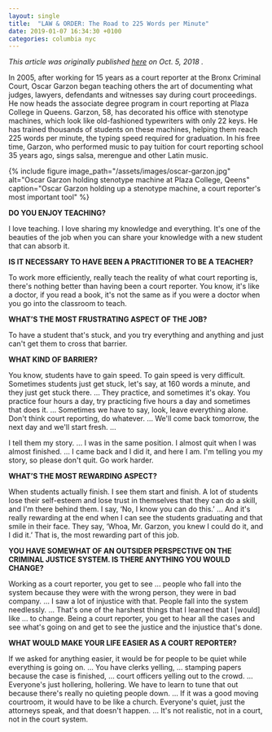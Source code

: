 ```yaml
---
layout: single
title:  "LAW & ORDER: The Road to 225 Words per Minute"
date: 2019-01-07 16:34:30 +0100
categories: columbia nyc
---
```


*This article was originally published [here](http://theink.nyc/law-order-road-225-words-per-minute/) on Oct. 5, 2018 .*

In 2005, after working for 15 years as a court reporter at the Bronx Criminal Court, Oscar Garzon began teaching others the art of documenting what judges, lawyers, defendants and witnesses say during court proceedings. He now heads the associate degree program in court reporting at Plaza College in Queens. Garzon, 58, has decorated his office with stenotype machines, which look like old-fashioned typewriters with only 22 keys. He has trained thousands of students on these machines, helping them reach 225 words per minute, the typing speed required for graduation. In his free time, Garzon, who performed music to pay tuition for court reporting school 35 years ago, sings salsa, merengue and other Latin music.

{% include figure image_path="/assets/images/oscar-garzon.jpg" alt="Oscar Garzon holding stenotype machine at Plaza College, Qeens" caption="Oscar Garzon holding up a stenotype machine, a court reporter's most important tool" %}

**DO YOU ENJOY TEACHING?**

I love teaching. I love sharing my knowledge and everything. It's one of the beauties of the job when you can share your knowledge with a new student that can absorb it.

**IS IT NECESSARY TO HAVE BEEN A PRACTITIONER TO BE A TEACHER?**

To work more efficiently, really teach the reality of what court reporting is, there's nothing better than having been a court reporter. You know, it's like a doctor, if you read a book, it's not the same as if you were a doctor when you go into the classroom to teach.

**WHAT’S THE MOST FRUSTRATING ASPECT OF THE JOB?**

To have a student that's stuck, and you try everything and anything and just can't get them to cross that barrier.

**WHAT KIND OF BARRIER?**

You know, students have to gain speed. To gain speed is very difficult. Sometimes students just get stuck, let's say, at 160 words a minute, and they just get stuck there. … They practice, and sometimes it's okay. You practice four hours a day, try practicing five hours a day and sometimes that does it. … Sometimes we have to say, look, leave everything alone. Don't think court reporting, do whatever. … We'll come back tomorrow, the next day and we'll start fresh. …

I tell them my story. … I was in the same position. I almost quit when I was almost finished. … I came back and I did it, and here I am. I'm telling you my story, so please don't quit. Go work harder.

**WHAT’S THE MOST REWARDING ASPECT?**

When students actually finish. I see them start and finish. A lot of students lose their self-esteem and lose trust in themselves that they can do a skill, and I'm there behind them. I say, ‘No, I know you can do this.’ … And it's really rewarding at the end when I can see the students graduating and that smile in their face. They say, ‘Whoa, Mr. Garzon, you knew I could do it, and I did it.’ That is, the most rewarding part of this job.

**YOU HAVE SOMEWHAT OF AN OUTSIDER PERSPECTIVE ON THE CRIMINAL JUSTICE SYSTEM. IS THERE ANYTHING YOU WOULD CHANGE?**

Working as a court reporter, you get to see … people who fall into the system because they were with the wrong person, they were in bad company. … I saw a lot of injustice with that. People fall into the system needlessly. … That's one of the harshest things that I learned that I [would] like … to change. Being a court reporter, you get to hear all the cases and see what's going on and get to see the justice and the injustice that's done.

**WHAT WOULD MAKE YOUR LIFE EASIER AS A COURT REPORTER?**

If we asked for anything easier, it would be for people to be quiet while everything is going on. … You have clerks yelling, … stamping papers because the case is finished, … court officers yelling out to the crowd. … Everyone's just hollering, hollering. We have to learn to tune that out because there's really no quieting people down. … If it was a good moving courtroom, it would have to be like a church. Everyone's quiet, just the attorneys speak, and that doesn't happen. … It's not realistic, not in a court, not in the court system.



